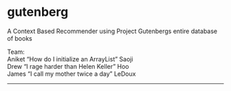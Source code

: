 # gutenberg
A Context Based Recommender using Project Gutenbergs entire database of books

Team:  
Aniket “How do I initialize an ArrayList” Saoji  
Drew “I rage harder than Helen Keller” Hoo  
James “I call my mother twice a day” LeDoux  

-----------
